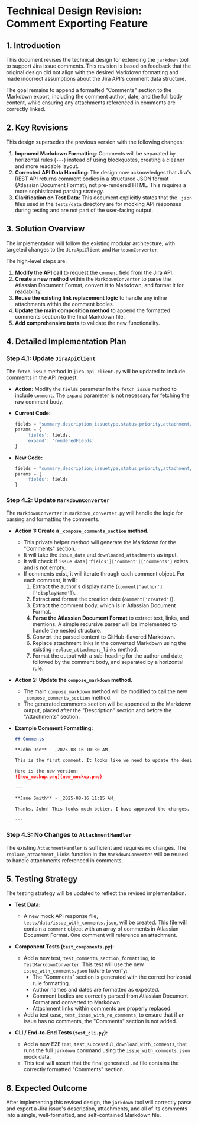 # Technical Design Revision: Comment Exporting Feature

## 1. Introduction

This document revises the technical design for extending the `jarkdown` tool to support Jira issue comments. This revision is based on feedback that the original design did not align with the desired Markdown formatting and made incorrect assumptions about the Jira API's comment data structure.

The goal remains to append a formatted "Comments" section to the Markdown export, including the comment author, date, and the full body content, while ensuring any attachments referenced in comments are correctly linked.

## 2. Key Revisions

This design supersedes the previous version with the following changes:

1.  **Improved Markdown Formatting**: Comments will be separated by horizontal rules (`---`) instead of using blockquotes, creating a cleaner and more readable layout.
2.  **Corrected API Data Handling**: The design now acknowledges that Jira's REST API returns comment bodies in a structured JSON format (Atlassian Document Format), not pre-rendered HTML. This requires a more sophisticated parsing strategy.
3.  **Clarification on Test Data**: This document explicitly states that the `.json` files used in the `tests/data` directory are for mocking API responses during testing and are not part of the user-facing output.

## 3. Solution Overview

The implementation will follow the existing modular architecture, with targeted changes to the `JiraApiClient` and `MarkdownConverter`.

The high-level steps are:
1.  **Modify the API call** to request the `comment` field from the Jira API.
2.  **Create a new method** within the `MarkdownConverter` to parse the Atlassian Document Format, convert it to Markdown, and format it for readability.
3.  **Reuse the existing link replacement logic** to handle any inline attachments within the comment bodies.
4.  **Update the main composition method** to append the formatted comments section to the final Markdown file.
5.  **Add comprehensive tests** to validate the new functionality.

## 4. Detailed Implementation Plan

### Step 4.1: Update `JiraApiClient`

The `fetch_issue` method in `jira_api_client.py` will be updated to include comments in the API request.

-   **Action:** Modify the `fields` parameter in the `fetch_issue` method to include `comment`. The `expand` parameter is not necessary for fetching the raw comment body.

-   **Current Code:**
    ```python
    fields = "summary,description,issuetype,status,priority,attachment,assignee,reporter,created,updated"
    params = {
        'fields': fields,
        'expand': 'renderedFields'
    }
    ```

-   **New Code:**
    ```python
    fields = "summary,description,issuetype,status,priority,attachment,assignee,reporter,created,updated,comment"
    params = {
        'fields': fields
    }
    ```

### Step 4.2: Update `MarkdownConverter`

The `MarkdownConverter` in `markdown_converter.py` will handle the logic for parsing and formatting the comments.

-   **Action 1: Create a `_compose_comments_section` method.**
    -   This private helper method will generate the Markdown for the "Comments" section.
    -   It will take the `issue_data` and `downloaded_attachments` as input.
    -   It will check if `issue_data['fields']['comment']['comments']` exists and is not empty.
    -   If comments exist, it will iterate through each comment object. For each comment, it will:
        1.  Extract the author's display name (`comment['author']['displayName']`).
        2.  Extract and format the creation date (`comment['created']`).
        3.  Extract the comment body, which is in Atlassian Document Format.
        4.  **Parse the Atlassian Document Format** to extract text, links, and mentions. A simple recursive parser will be implemented to handle the nested structure.
        5.  Convert the parsed content to GitHub-flavored Markdown.
        6.  Replace attachment links in the converted Markdown using the existing `replace_attachment_links` method.
        7.  Format the output with a sub-heading for the author and date, followed by the comment body, and separated by a horizontal rule.

-   **Action 2: Update the `compose_markdown` method.**
    -   The main `compose_markdown` method will be modified to call the new `_compose_comments_section` method.
    -   The generated comments section will be appended to the Markdown output, placed after the "Description" section and before the "Attachments" section.

-   **Example Comment Formatting:**
    ```markdown
    ## Comments

    **John Doe** - _2025-08-16 10:30 AM_

    This is the first comment. It looks like we need to update the design mockups.

    Here is the new version:
    ![new_mockup.png](new_mockup.png)

    ---

    **Jane Smith** - _2025-08-16 11:15 AM_

    Thanks, John! This looks much better. I have approved the changes.

    ---
    ```

### Step 4.3: No Changes to `AttachmentHandler`

The existing `AttachmentHandler` is sufficient and requires no changes. The `replace_attachment_links` function in the `MarkdownConverter` will be reused to handle attachments referenced in comments.

## 5. Testing Strategy

The testing strategy will be updated to reflect the revised implementation.

-   **Test Data:**
    -   A new mock API response file, `tests/data/issue_with_comments.json`, will be created. This file will contain a `comment` object with an array of comments in Atlassian Document Format. One comment will reference an attachment.

-   **Component Tests (`test_components.py`):**
    -   Add a new test, `test_comments_section_formatting`, to `TestMarkdownConverter`. This test will use the new `issue_with_comments.json` fixture to verify:
        -   The "Comments" section is generated with the correct horizontal rule formatting.
        -   Author names and dates are formatted as expected.
        -   Comment bodies are correctly parsed from Atlassian Document Format and converted to Markdown.
        -   Attachment links within comments are properly replaced.
    -   Add a test case, `test_issue_with_no_comments`, to ensure that if an issue has no comments, the "Comments" section is not added.

-   **CLI / End-to-End Tests (`test_cli.py`):**
    -   Add a new E2E test, `test_successful_download_with_comments`, that runs the full `jarkdown` command using the `issue_with_comments.json` mock data.
    -   This test will assert that the final generated `.md` file contains the correctly formatted "Comments" section.

## 6. Expected Outcome

After implementing this revised design, the `jarkdown` tool will correctly parse and export a Jira issue's description, attachments, and all of its comments into a single, well-formatted, and self-contained Markdown file.
